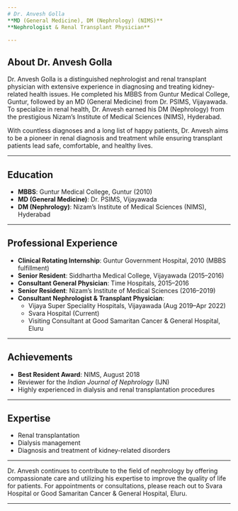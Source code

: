 ```yaml
---
# Dr. Anvesh Golla  
**MD (General Medicine), DM (Nephrology) (NIMS)**  
**Nephrologist & Renal Transplant Physician**

---
```


## About Dr. Anvesh Golla  
Dr. Anvesh Golla is a distinguished nephrologist and renal transplant physician with extensive experience in diagnosing and treating kidney-related health issues. He completed his MBBS from Guntur Medical College, Guntur, followed by an MD (General Medicine) from Dr. PSIMS, Vijayawada. To specialize in renal health, Dr. Anvesh earned his DM (Nephrology) from the prestigious Nizam’s Institute of Medical Sciences (NIMS), Hyderabad.

With countless diagnoses and a long list of happy patients, Dr. Anvesh aims to be a pioneer in renal diagnosis and treatment while ensuring transplant patients lead safe, comfortable, and healthy lives.

---

## Education  
- **MBBS**: Guntur Medical College, Guntur (2010)  
- **MD (General Medicine)**: Dr. PSIMS, Vijayawada  
- **DM (Nephrology)**: Nizam’s Institute of Medical Sciences (NIMS), Hyderabad  

---

## Professional Experience  
- **Clinical Rotating Internship**: Guntur Government Hospital, 2010 (MBBS fulfillment)  
- **Senior Resident**: Siddhartha Medical College, Vijayawada (2015–2016)  
- **Consultant General Physician**: Time Hospitals, 2015–2016  
- **Senior Resident**: Nizam’s Institute of Medical Sciences (2016–2019)  
- **Consultant Nephrologist & Transplant Physician**:  
  - Vijaya Super Speciality Hospitals, Vijayawada (Aug 2019–Apr 2022)  
  - Svara Hospital (Current)  
  - Visiting Consultant at Good Samaritan Cancer & General Hospital, Eluru  

---

## Achievements  
- **Best Resident Award**: NIMS, August 2018  
- Reviewer for the *Indian Journal of Nephrology* (IJN)  
- Highly experienced in dialysis and renal transplantation procedures  

---

## Expertise  
- Renal transplantation  
- Dialysis management  
- Diagnosis and treatment of kidney-related disorders  

---

Dr. Anvesh continues to contribute to the field of nephrology by offering compassionate care and utilizing his expertise to improve the quality of life for patients. For appointments or consultations, please reach out to Svara Hospital or Good Samaritan Cancer & General Hospital, Eluru.

---


